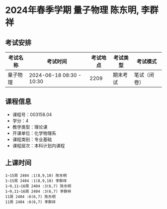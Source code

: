 # 2024年春季学期 量子物理 陈东明, 李群祥




## 考试安排

| 考试名称 | 考试时间 | 考试地点 | 考试类型 | 考试模式 |
| -------- | -------- | -------- | -------- | -------- |
| 量子物理 | 2024-06-18 08:30 - 10:30 | 2209 | 期末考试 | 笔试（闭卷） |





## 课程信息

- 课程号：003158.04
- 学分：4
- 教学类型：理论课
- 开课单位：化学物理系
- 课程类别：专业基础
- 课程层次：本科计划内课程

## 上课时间

```
1~15周 2404 :1(8,9,10) 陈东明
1~15周 2404 :1(8,9,10) 李群祥
1~9,11~16周 2404 :3(6,7) 陈东明
1~9,11~16周 2404 :3(6,7) 李群祥
11周 2404 :6(6,7) 陈东明
11周 2404 :6(6,7) 李群祥
```

